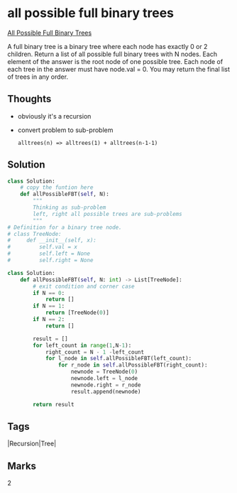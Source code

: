 #  all possible full binary trees

[All Possible Full Binary Trees](https://leetcode.com/problems/all-possible-full-binary-trees)

A full binary tree is a binary tree where each node has exactly 0 or 2 children. Return a list of all possible full binary trees with N nodes. Each element of the answer is the root node of one possible tree. Each node of each tree in the answer must have node.val = 0. You may return the final list of trees in any order.

## Thoughts

* obviously it's a recursion
* convert problem to sub-problem 

  ```text
  alltrees(n) => alltrees(1) + alltrees(n-1-1)
  ```

## Solution

```python
class Solution:
    # copy the funtion here
    def allPossibleFBT(self, N):
        """
        Thinking as sub-problem
        left, right all possible trees are sub-problems 
        """
# Definition for a binary tree node.
# class TreeNode:
#     def __init__(self, x):
#         self.val = x
#         self.left = None
#         self.right = None

class Solution:
    def allPossibleFBT(self, N: int) -> List[TreeNode]:
        # exit condition and corner case
        if N == 0:
            return [] 
        if N == 1:
            return [TreeNode(0)]
        if N == 2:
            return []

        result = []
        for left_count in range(1,N-1):
            right_count = N - 1 -left_count
            for l_node in self.allPossibleFBT(left_count):
                for r_node in self.allPossibleFBT(right_count):
                    newnode = TreeNode(0)
                    newnode.left = l_node
                    newnode.right = r_node
                    result.append(newnode)

        return result
```

## Tags

\|Recursion\|Tree\|

## Marks

2


